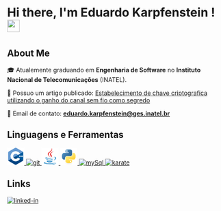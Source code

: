 # Hi there, I'm Eduardo Karpfenstein ! <img src="https://media.giphy.com/media/hvRJCLFzcasrR4ia7z/giphy.gif" width="29px" height="29px">
## About Me
🎓 Atualemente graduando em **Engenharia de Software** no **Instituto Nacional de Telecomunicações** (INATEL).

📝 Possuo um artigo publicado: [Estabelecimento de chave criptografica utilizando o ganho do canal sem fio como segredo](https://drive.google.com/file/d/19VLjQ8VN_jb-feLoo_ZY8jY-3QF549sF/view?usp=drive_link)

📧 Email de contato: **eduardo.karpfenstein@ges.inatel.br**

## Linguagens e Ferramentas
<p align="left"> <a href="https://www.w3schools.com/cpp/" target="_blank" rel="noreferrer"> <img src="https://raw.githubusercontent.com/devicons/devicon/master/icons/cplusplus/cplusplus-original.svg" alt="cplusplus" width="40" height="40"/> </a> <a href="https://git-scm.com/" target="_blank" rel="noreferrer"> <img src="https://www.vectorlogo.zone/logos/git-scm/git-scm-icon.svg" alt="git" width="40" height="40"/> </a> <a href="https://www.java.com" target="_blank" rel="noreferrer"> <img src="https://raw.githubusercontent.com/devicons/devicon/master/icons/java/java-original.svg" alt="java" width="40" height="40"/> </a>  <a href="https://www.python.org" target="_blank" rel="noreferrer"> <img src="https://raw.githubusercontent.com/devicons/devicon/master/icons/python/python-original.svg" alt="python" width="40" height="40"/> </a> <a href="https://www.mysql.com" target="_blank" rel="noreferrer"> <img src="https://www.svgrepo.com/show/303251/mysql-logo.svg" alt="mySql" width="40" height="40"/> </a> <a href="https://www.karatelabs.io" target="_blank" rel="noreferrer"> <img src="https://icon.icepanel.io/Technology/png-shadow-512/Karate-Labs.png" alt="karate" width="40" height="40"/> </a>


## Links
[![linked-in](https://img.shields.io/badge/Linked_In-0077B5?style=for-the-badge&logo=LinkedIn&logoColor=white)](https://www.linkedin.com/in/eduardo-karpfenstein/)
